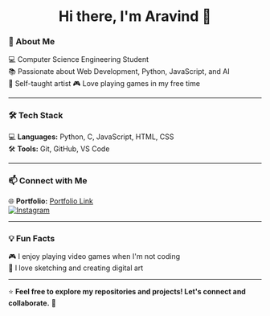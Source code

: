 <h1 align="center">Hi there, I'm Aravind 👋</h1>

### 🚀 About Me  
💻 Computer Science Engineering Student  
📚 Passionate about Web Development, Python, JavaScript, and AI  
🎨 Self-taught artist
🎮 Love playing games in my free time  

---

### 🛠 Tech Stack 
💻 **Languages:** Python, C, JavaScript, HTML, CSS  
🛠 **Tools:** Git, GitHub, VS Code  

---

### 📫 Connect with Me  
🌐 **Portfolio:** [Portfolio Link](https://aravinnndddd.github.io/Aravind-portfolio-v1/)  
[![Instagram](https://img.shields.io/badge/Instagram-%23E4405F.svg?style=for-the-badge&logo=instagram&logoColor=white)](https://instagram.com/aravinnndddd)

---

### 💡 Fun Facts  
🎮 I enjoy playing video games when I'm not coding  
🎨 I love sketching and creating digital art  

---

⭐ **Feel free to explore my repositories and projects! Let's connect and collaborate.** 🚀  

